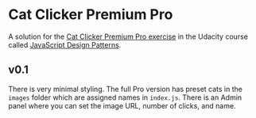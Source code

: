 # Cat Clicker Premium Pro

A solution for the [Cat Clicker Premium Pro exercise](https://www.youtube.com/watch?v=Qe6SYU45a-s) in the Udacity course called [JavaScript Design Patterns](https://www.udacity.com/course/javascript-design-patterns--ud989).

## v0.1

There is very minimal styling. The full Pro version has preset cats in the `images` folder which are assigned names in `index.js`. There is an Admin
panel where you can set the image URL, number of clicks, and name.